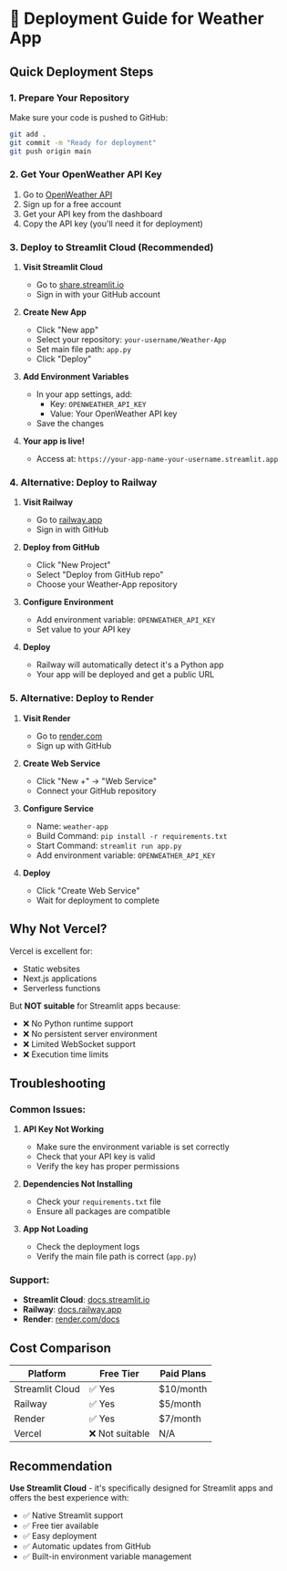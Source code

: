# 🚀 Deployment Guide for Weather App

## Quick Deployment Steps

### 1. Prepare Your Repository

Make sure your code is pushed to GitHub:

```bash
git add .
git commit -m "Ready for deployment"
git push origin main
```

### 2. Get Your OpenWeather API Key

1. Go to [OpenWeather API](https://openweathermap.org/api)
2. Sign up for a free account
3. Get your API key from the dashboard
4. Copy the API key (you'll need it for deployment)

### 3. Deploy to Streamlit Cloud (Recommended)

1. **Visit Streamlit Cloud**
   - Go to [share.streamlit.io](https://share.streamlit.io)
   - Sign in with your GitHub account

2. **Create New App**
   - Click "New app"
   - Select your repository: `your-username/Weather-App`
   - Set main file path: `app.py`
   - Click "Deploy"

3. **Add Environment Variables**
   - In your app settings, add:
     - Key: `OPENWEATHER_API_KEY`
     - Value: Your OpenWeather API key
   - Save the changes

4. **Your app is live!**
   - Access at: `https://your-app-name-your-username.streamlit.app`

### 4. Alternative: Deploy to Railway

1. **Visit Railway**
   - Go to [railway.app](https://railway.app)
   - Sign in with GitHub

2. **Deploy from GitHub**
   - Click "New Project"
   - Select "Deploy from GitHub repo"
   - Choose your Weather-App repository

3. **Configure Environment**
   - Add environment variable: `OPENWEATHER_API_KEY`
   - Set value to your API key

4. **Deploy**
   - Railway will automatically detect it's a Python app
   - Your app will be deployed and get a public URL

### 5. Alternative: Deploy to Render

1. **Visit Render**
   - Go to [render.com](https://render.com)
   - Sign up with GitHub

2. **Create Web Service**
   - Click "New +" → "Web Service"
   - Connect your GitHub repository

3. **Configure Service**
   - Name: `weather-app`
   - Build Command: `pip install -r requirements.txt`
   - Start Command: `streamlit run app.py`
   - Add environment variable: `OPENWEATHER_API_KEY`

4. **Deploy**
   - Click "Create Web Service"
   - Wait for deployment to complete

## Why Not Vercel?

Vercel is excellent for:
- Static websites
- Next.js applications
- Serverless functions

But **NOT suitable** for Streamlit apps because:
- ❌ No Python runtime support
- ❌ No persistent server environment
- ❌ Limited WebSocket support
- ❌ Execution time limits

## Troubleshooting

### Common Issues:

1. **API Key Not Working**
   - Make sure the environment variable is set correctly
   - Check that your API key is valid
   - Verify the key has proper permissions

2. **Dependencies Not Installing**
   - Check your `requirements.txt` file
   - Ensure all packages are compatible

3. **App Not Loading**
   - Check the deployment logs
   - Verify the main file path is correct (`app.py`)

### Support:

- **Streamlit Cloud**: [docs.streamlit.io](https://docs.streamlit.io)
- **Railway**: [docs.railway.app](https://docs.railway.app)
- **Render**: [render.com/docs](https://render.com/docs)

## Cost Comparison

| Platform | Free Tier | Paid Plans |
|----------|-----------|------------|
| Streamlit Cloud | ✅ Yes | $10/month |
| Railway | ✅ Yes | $5/month |
| Render | ✅ Yes | $7/month |
| Vercel | ❌ Not suitable | N/A |

## Recommendation

**Use Streamlit Cloud** - it's specifically designed for Streamlit apps and offers the best experience with:
- ✅ Native Streamlit support
- ✅ Free tier available
- ✅ Easy deployment
- ✅ Automatic updates from GitHub
- ✅ Built-in environment variable management 